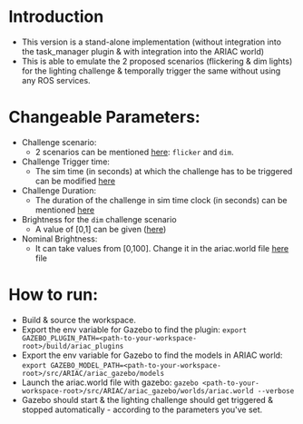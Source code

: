 # Introduction
- This version is a stand-alone implementation (without integration into the task_manager plugin & with integration into the ARIAC world)
- This is able to emulate the 2 proposed scenarios (flickering & dim lights) for the lighting challenge & temporally trigger the same without using any ROS services.

# Changeable Parameters:
- Challenge scenario:
    - 2 scenarios can be mentioned [here](https://github.com/sparsh-b/ARIAC/blob/777d442f134d388869115e584b4efebdec11b128/ariac_plugins/src/light_malfunction_plugin.cpp#L118): `flicker` and `dim`.
- Challenge Trigger time:
    - The sim time (in seconds) at which the challenge has to be triggered can be modified [here](https://github.com/sparsh-b/ARIAC/blob/777d442f134d388869115e584b4efebdec11b128/ariac_plugins/src/light_malfunction_plugin.cpp#L120)
- Challenge Duration:
    - The duration of the challenge in sim time clock (in seconds) can be mentioned [here](https://github.com/sparsh-b/ARIAC/blob/777d442f134d388869115e584b4efebdec11b128/ariac_plugins/src/light_malfunction_plugin.cpp#L119)
- Brightness for the `dim` challenge scenario
    - A value of [0,1] can be given ([here](https://github.com/sparsh-b/ARIAC/blob/777d442f134d388869115e584b4efebdec11b128/ariac_plugins/src/light_malfunction_plugin.cpp#L127))
- Nominal Brightness:
    - It can take values from [0,100]. Change it in the ariac.world file [here](https://github.com/sparsh-b/ARIAC/blob/777d442f134d388869115e584b4efebdec11b128/ariac_gazebo/worlds/ariac.world#L124) file

# How to run:
- Build & source the workspace.
- Export the env variable for Gazebo to find the plugin: `export GAZEBO_PLUGIN_PATH=<path-to-your-workspace-root>/build/ariac_plugins`
- Export the env variable for Gazebo to find the models in ARIAC world: `export GAZEBO_MODEL_PATH=<path-to-your-workspace-root>/src/ARIAC/ariac_gazebo/models`
- Launch the ariac.world file with gazebo: `gazebo <path-to-your-workspace-root>/src/ARIAC/ariac_gazebo/worlds/ariac.world --verbose`
- Gazebo should start & the lighting challenge should get triggered & stopped automatically - according to the parameters you've set.